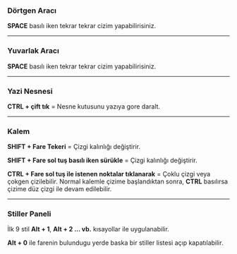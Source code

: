 ### Dörtgen Aracı

**SPACE** basılı iken tekrar tekrar cizim yapabilirisiniz.

---

### Yuvarlak Aracı
**SPACE** basılı iken tekrar tekrar cizim yapabilirisiniz.

---

### Yazi Nesnesi
**CTRL + çift tık** = Nesne kutusunu yazıya gore daralt.


---

### Kalem 
**SHIFT + Fare Tekeri** = Çizgi kalınlığı değiştirir.

**SHIFT + Fare sol tuş basılı iken sürükle** = Çizgi kalınlığı değiştirir.

**CTRL + Fare sol tuş ile istenen noktalar tıklanarak** = Çoklu çizgi veya çokgen çizilebilir. Normal kalemle çizime başlandıktan sonra, **CTRL** basılırsa çizime düz çizgi ile devam edilebilir.

---

### Stiller Paneli
İlk 9 stil **Alt + 1**, **Alt + 2 ... vb.** kısayollar ile uygulanabilir.

**Alt + 0** ile farenin bulundugu yerde baska bir stiller listesi açıp kapatılabilir.
